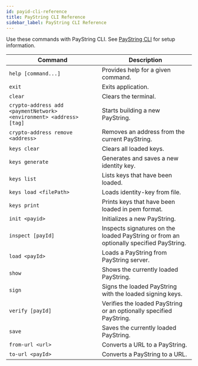 ```yaml
---
id: payid-cli-reference
title: PayString CLI Reference
sidebar_label: PayString CLI Reference
---
```


Use these commands with PayString CLI. See [PayString CLI](payid-cli) for setup information.

| Command                                                             | Description                                                                            |
| ------------------------------------------------------------------- | -------------------------------------------------------------------------------------- |
| `help [command...]`                                                 | Provides help for a given command.                                                     |
| `exit`                                                              | Exits application.                                                                     |
| `clear`                                                             | Clears the terminal.                                                                   |
| `crypto-address add <paymentNetwork> <environment> <address> [tag]` | Starts building a new PayString.                                                       |
| `crypto-address remove <address>`                                   | Removes an address from the current PayString.                                         |
| `keys clear`                                                        | Clears all loaded keys.                                                                |
| `keys generate`                                                     | Generates and saves a new identity key.                                                |
| `keys list`                                                         | Lists keys that have been loaded.                                                      |
| `keys load <filePath>`                                              | Loads identity-key from file.                                                          |
| `keys print`                                                        | Prints keys that have been loaded in pem format.                                       |
| `init <payid>`                                                      | Initializes a new PayString.                                                           |
| `inspect [payId]`                                                   | Inspects signatures on the loaded PayString or from an optionally specified PayString. |
| `load <payId>`                                                      | Loads a PayString from PayString server.                                               |
| `show`                                                              | Shows the currently loaded PayString.                                                  |
| `sign`                                                              | Signs the loaded PayString with the loaded signing keys.                               |
| `verify [payId]`                                                    | Verifies the loaded PayString or an optionally specified PayString.                    |
| `save`                                                              | Saves the currently loaded PayString.                                                  |
| `from-url <url>`                                                    | Converts a URL to a PayString.                                                         |
| `to-url <payId>`                                                    | Converts a PayString to a URL.                                                         |
